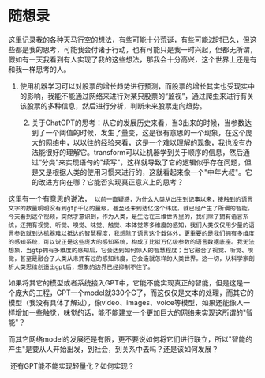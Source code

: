 # 随想录

这里记录我的各种天马行空的想法，有些可能十分荒诞，有些可能过时已久，但这些都是我的思考，可能我会付诸于行动，也有可能只是我一时兴起，但都无所谓，假如有一天我看到有人实现了我的这些想法，那我会十分高兴，这个世界上还是有和我一样思考的人。

1. 使用机器学习可以对股票的增长趋势进行预测，而股票的增长其实也受现实中的影响，我能不能通过网络来进行对某只股票的“监视”，通过爬虫来进行有关该股票的多种信息，然后进行分析，判断未来股票走向趋势。

 	2. 关于ChatGPT的思考：从它的发展历史来看，当3出来的时候，当参数达到了一个阈值的时候，发生了量变，这是很有意思的一个现象，在这个庞大的网络中，以以往的经验来看，这是一个难以理解的现象，我也没有办法能很好的理解它。transform可以让机器学到关于顺序的信息，然后通过“分类”来实现语句的"续写"，这样就导致了它的逻辑似乎存在问题，但是又是根据人类的使用习惯来进行的，这就看起来像一个"中年大叔"。它的改进方向在哪？它能否实现真正意义上的思考？

​		这里有一个有意思的说法，` 以前一直疑惑，为什么人类从出生到记事以来，接触到的语言文字的数量明明没有到gtp千亿的量级，甚至还未到达亿这个纬度，就已经产生了所谓的智能。今天看到这个视频，突然才意识到，作为人类，是生活在三维世界里的，我们除了拥有语言系统，还拥有视觉、听觉、嗅觉、味觉、触觉、本体觉等多维度的感知，我们人类仅仅用少量的语言参数就到达机器难以抵达的智慧程度，我想除了语言这个载体外，更重要的是我们拥有多维度的感知系统，可以说正是这些庞大的感知系统，构成了比拟万亿级参数的语言数据底座。我无法想象，当gtp拥有多维度的感知后，它会达到如何惊人的智慧程度；当它融合了视觉、听觉、嗅觉，甚至是融合了人类从未拥有过的感知纬度，它会造就怎样的人类世界。这一切，从科学家剖析人类思维创造出gpt后，想象的边界已经抑制不住了。`

​		如果将其它的模型或者系统接入GPT中，它能不能实现真正的智能，但是这是一个庞大的工程，GPT一个model就330个G了，而这仅仅是文本的处理，而其它的模型（我没有具体了解过），像video、images、voice等模型，如果还能像人一样增加一些触觉，味觉的话，能不能建立一个更加巨大的网络来实现这所谓的"智能"？

​		而其它网络model的发展还是有限，更不要说如何将它们进行联立，所以"智能的产生"是要从人开始出发，到社会，到关系中去吗？还是该如何发展？

​		还有GPT能不能实现轻量化？如何实现？